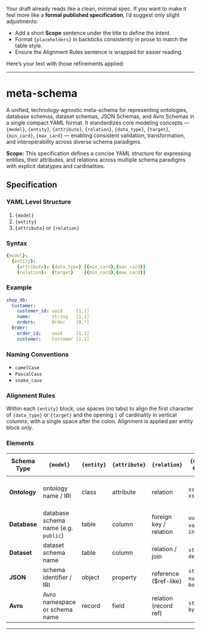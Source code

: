 Your draft already reads like a clean, minimal spec.
If you want to make it feel more like a **formal published specification**, I’d suggest only slight adjustments:

* Add a short **Scope** sentence under the title to define the intent.
* Format `{placeholders}` in backticks consistently in prose to match the table style.
* Ensure the Alignment Rules sentence is wrapped for easier reading.

Here’s your text with those refinements applied:

---

# meta-schema

A unified, technology-agnostic meta-schema for representing ontologies, database schemas, dataset schemas, JSON Schemas, and Avro Schemas in a single compact YAML format. It standardizes core modeling concepts — `{model}`, `{entity}`, `{attribute}`, `{relation}`, `{data_type}`, `{target}`, `{min_card}`, `{max_card}` — enabling consistent validation, transformation, and interoperability across diverse schema paradigms.

**Scope:** This specification defines a concise YAML structure for expressing entities, their attributes, and relations across multiple schema paradigms with explicit datatypes and cardinalities.

## Specification

### YAML Level Structure

1. `{model}`
2. `{entity}`
3. `{attribute}` or `{relation}`

### Syntax

```yaml
{model}:
  {entity}:
    {attribute}: {data_type} [{min_card},{max_card}]
    {relation}:  {target}    [{min_card},{max_card}]
```

### Example

```yaml
shop_db:
  Customer:
    customer_id: uuid     [1,1]
    name:        string   [1,1]
    orders:      Order    [0,*]
  Order:
    order_id:    uuid     [1,1]
    customer:    Customer [1,1]
```

### Naming Conventions

* `camelCase`
* `PascalCase`
* `snake_case`

### Alignment Rules

Within each `{entity}` block, use spaces (no tabs) to align the first character of `{data_type}` or `{target}` and the opening `[` of cardinality in vertical columns, with a single space after the colon. Alignment is applied per entity block only.

### Elements

| Schema Type  | `{model}`                            | `{entity}` | `{attribute}` | `{relation}`           | `{data_type}` examples        | `{target}` examples      | `{min_card},{max_card}` meaning                                |
| ------------ | ------------------------------------ | ---------- | ------------- | ---------------------- | ----------------------------- | ------------------------ | -------------------------------------------------------------- |
| **Ontology** | ontology name / IRI                  | class      | attribute     | relation               | `xsd:string`, `xsd:dateTime`  | `ex:Person`, `ex:Order`  | Minimum/maximum property occurrences in class definition       |
| **Database** | database schema name (e.g. `public`) | table      | column        | foreign key / relation | `uuid`, `varchar`, `integer`  | `Customer`, `Order`      | Min/max constraint on column value count per row (rarely used) |
| **Dataset**  | dataset schema name                  | table      | column        | relation / join        | `string`, `date`, `decimal`   | `Customer`, `Product`    | Min/max rows linked in relation                                |
| **JSON**     | schema identifier / IRI              | object     | property      | reference (\$ref-like) | `string`, `number`, `boolean` | `#/definitions/Customer` | Min/max items or property occurrences                          |
| **Avro**     | Avro namespace or schema name        | record     | field         | relation (record ref)  | `string`, `long`, `bytes`     | `Customer`, `Order`      | Min/max occurrences in array/field constraints                 |

---
